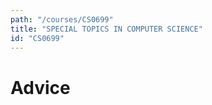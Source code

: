 ```yaml
---
path: "/courses/CS0699"
title: "SPECIAL TOPICS IN COMPUTER SCIENCE"
id: "CS0699"
---
```


# Advice


